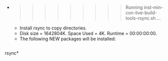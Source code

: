* >>>>>>>>> Running inst-min-con-live-build-tools-rsync.sh ...
  * Install rsync to copy directories.
  * Disk size = 1642804K. Space Used = 4K. Runtime = 00:00:00:00.
  * The following NEW packages will be installed:
  ```bash
rsync*
  ```

